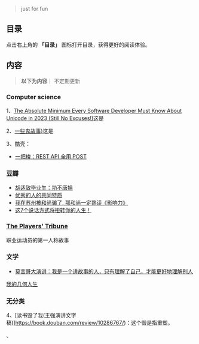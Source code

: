 
> just for fun
## 目录

点击右上角的 **「目录」** 图标打开目录，获得更好的阅读体验。

## 内容
> **以下为内容**｜ 不定期更新

###  Computer science

1、[The Absolute Minimum Every Software Developer Must Know About Unicode in 2023 (Still No Excuses!)](https://tonsky.me/blog/unicode/)这是



2、[一些鬼故事)](https://xargin.com/ghost-story/)这是



3、酷壳：
* [一把梭：REST API 全用 POST](https://coolshell.cn/articles/22173.html)


###  豆瓣
 * [胡适致毕业生：功不唐捐](https://www.douban.com/group/topic/27318108/?_i=6842682TYfJd_S)
 * [优秀的人的共同特质](https://book.douban.com/review/2890753/)
 * [我在苏州被和尚骗了, 那和尚一定熟读《影响力》](https://book.douban.com/review/2946641/)
 * [这7个说话方式将扭转你的人生！](https://book.douban.com/review/8185601/)


### [The Players' Tribune](https://www.theplayerstribune.com/)
职业运动员的第一人称故事

### 文学
 * [莫言哥大演讲：我是一个讲故事的人，只有理解了自己，才能更好地理解别人](https://m.thepaper.cn/newsDetail_forward_20033145)

[我的几何人生](https://paper.people.com.cn/rmrb/pc/content/202412/21/content_30047414.html)

###  无分类
4、[读书毁了我(王强演讲文字稿)]https://book.douban.com/review/10286767/)：这个毁是指重塑。

 
、


